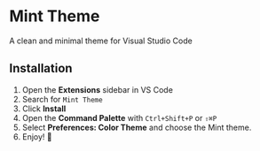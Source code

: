 # Mint Theme

A clean and minimal theme for Visual Studio Code

## Installation

1. Open the **Extensions** sidebar in VS Code
2. Search for `Mint Theme`
3. Click **Install**
4. Open the **Command Palette** with `Ctrl+Shift+P` or `⇧⌘P`
5. Select **Preferences: Color Theme** and choose the Mint theme.
6. Enjoy! 🎉
